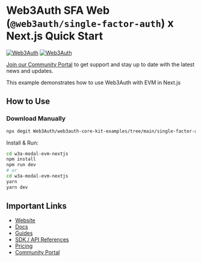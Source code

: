 # Web3Auth SFA Web (`@web3auth/single-factor-auth`) x Next.js Quick Start

[![Web3Auth](https://img.shields.io/badge/Web3Auth-SDK-blue)](https://web3auth.io/docs/sdk/core-kit/sfa-web)
[![Web3Auth](https://img.shields.io/badge/Web3Auth-Community-cyan)](https://community.web3auth.io)

[Join our Community Portal](https://community.web3auth.io/) to get support and stay up to date with the latest news and updates.

This example demonstrates how to use Web3Auth with EVM in Next.js

## How to Use

### Download Manually

```bash
npx degit Web3Auth/web3auth-core-kit-examples/tree/main/single-factor-auth-web/quick-starts/sfa-nextjs-quick-start w3a-modal-evm-nextjs
```

Install & Run:

```bash
cd w3a-modal-evm-nextjs
npm install
npm run dev
# or
cd w3a-modal-evm-nextjs
yarn
yarn dev
```

## Important Links

- [Website](https://web3auth.io)
- [Docs](https://web3auth.io/docs)
- [Guides](https://web3auth.io/docs/content-hub?type=guides)
- [SDK / API References](https://web3auth.io/docs/sdk)
- [Pricing](https://web3auth.io/pricing.html)
- [Community Portal](https://community.web3auth.io)
